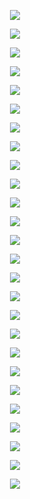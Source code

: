 <p align="center">
<img src="https://github.com/Orthogonal-Research-Lab/Meta-brain-Models/blob/master/CGS/2020%20Lecture/Slides/Slide1.png"><BR>
</p>
<p align="center">
<img src="https://github.com/Orthogonal-Research-Lab/Meta-brain-Models/blob/master/CGS/2020%20Lecture/Slides/Slide2.png"><BR>
</p>
<p align="center">
<img src="https://github.com/Orthogonal-Research-Lab/Meta-brain-Models/blob/master/CGS/2020%20Lecture/Slides/Slide3.png"><BR>
</p>
<p align="center">
<img src="https://github.com/Orthogonal-Research-Lab/Meta-brain-Models/blob/master/CGS/2020%20Lecture/Slides/Slide4.png"><BR>
</p>
<p align="center">
<img src="https://github.com/Orthogonal-Research-Lab/Meta-brain-Models/blob/master/CGS/2020%20Lecture/Slides/Slide5.png"><BR>
</p>
<p align="center">
<img src="https://github.com/Orthogonal-Research-Lab/Meta-brain-Models/blob/master/CGS/2020%20Lecture/Slides/Slide6.png"><BR>
</p>
<p align="center">
<img src="https://github.com/Orthogonal-Research-Lab/Meta-brain-Models/blob/master/CGS/2020%20Lecture/Slides/Slide7.png"><BR>
</p>
<p align="center">
<img src="https://github.com/Orthogonal-Research-Lab/Meta-brain-Models/blob/master/CGS/2020%20Lecture/Slides/Slide8.png"><BR>
</p>
<p align="center">
<img src="https://github.com/Orthogonal-Research-Lab/Meta-brain-Models/blob/master/CGS/2020%20Lecture/Slides/Slide9.png"><BR>
</p>
<p align="center">
<img src="https://github.com/Orthogonal-Research-Lab/Meta-brain-Models/blob/master/CGS/2020%20Lecture/Slides/Slide10.png"><BR>
</p>
<p align="center">
<img src="https://github.com/Orthogonal-Research-Lab/Meta-brain-Models/blob/master/CGS/2020%20Lecture/Slides/Slide11.png"><BR>
</p>
<p align="center">
<img src="https://github.com/Orthogonal-Research-Lab/Meta-brain-Models/blob/master/CGS/2020%20Lecture/Slides/Slide12.png"><BR>
</p>
<p align="center">
<img src="https://github.com/Orthogonal-Research-Lab/Meta-brain-Models/blob/master/CGS/2020%20Lecture/Slides/Slide13.png"><BR>
</p>
<p align="center">
<img src="https://github.com/Orthogonal-Research-Lab/Meta-brain-Models/blob/master/CGS/2020%20Lecture/Slides/Slide14.png"><BR>
</p>
<p align="center">
<img src="https://github.com/Orthogonal-Research-Lab/Meta-brain-Models/blob/master/CGS/2020%20Lecture/Slides/Slide--15.png"><BR>
</p>
<p align="center">
<img src="https://github.com/Orthogonal-Research-Lab/Meta-brain-Models/blob/master/CGS/2020%20Lecture/Slides/Slide--16.png"><BR>
</p>
<p align="center">
<img src="https://github.com/Orthogonal-Research-Lab/Meta-brain-Models/blob/master/CGS/2020%20Lecture/Slides/Slide17.png"><BR>
</p>
<p align="center">
<img src="https://github.com/Orthogonal-Research-Lab/Meta-brain-Models/blob/master/CGS/2020%20Lecture/Slides/Slide18.png"><BR>
</p>
<p align="center">
<img src="https://github.com/Orthogonal-Research-Lab/Meta-brain-Models/blob/master/CGS/2020%20Lecture/Slides/Slide19.png"><BR>
</p>
<p align="center">
<img src="https://github.com/Orthogonal-Research-Lab/Meta-brain-Models/blob/master/CGS/2020%20Lecture/Slides/Slide20.png"><BR>
</p>
<p align="center">
<img src="https://github.com/Orthogonal-Research-Lab/Meta-brain-Models/blob/master/CGS/2020%20Lecture/Slides/Slide21.png"><BR>
</p>
<p align="center">
<img src="https://github.com/Orthogonal-Research-Lab/Meta-brain-Models/blob/master/CGS/2020%20Lecture/Slides/Slide22.png"><BR>
</p>
<p align="center">
<img src="https://github.com/Orthogonal-Research-Lab/Meta-brain-Models/blob/master/CGS/2020%20Lecture/Slides/Slide23.png"><BR>
</p>
<p align="center">
<img src="https://github.com/Orthogonal-Research-Lab/Meta-brain-Models/blob/master/CGS/2020%20Lecture/Slides/Slide24.png"><BR>
</p>
<p align="center">
<img src="https://github.com/Orthogonal-Research-Lab/Meta-brain-Models/blob/master/CGS/2020%20Lecture/Slides/Slide25.png"><BR>
</p>
<p align="center">
<img src="https://github.com/Orthogonal-Research-Lab/Meta-brain-Models/blob/master/CGS/2020%20Lecture/Slides/Slide26.png"><BR>
</p>
